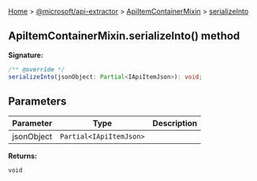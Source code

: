 [Home](./index) &gt; [@microsoft/api-extractor](./api-extractor.md) &gt; [ApiItemContainerMixin](./api-extractor.apiitemcontainermixin.md) &gt; [serializeInto](./api-extractor.apiitemcontainermixin.serializeinto.md)

## ApiItemContainerMixin.serializeInto() method


<b>Signature:</b>

```typescript
/** @override */
serializeInto(jsonObject: Partial<IApiItemJson>): void;
```

## Parameters

|  Parameter | Type | Description |
|  --- | --- | --- |
|  jsonObject | `Partial<IApiItemJson>` |  |

<b>Returns:</b>

`void`

